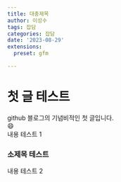 ```yaml
---
title: 대충제목
author: 이성수
tags: 잡담
categories: 잡담
date: '2023-08-29'
extensions:
  preset: gfm

---
```


<h1 id="첫-글-테스트">첫 글 테스트</h1>
<p>github 블로그의 기념비적인 첫 글입니다.<br>
😄<br>
내용 테스트 1</p>
<h3 id="소제목-테스트">소제목 테스트</h3>
<p>내용 테스트 2</p>

